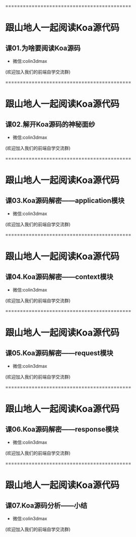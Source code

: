 ===========================================

# 跟山地人一起阅读Koa源代码

## 课01.为啥要阅读Koa源码

* 微信:colin3dmax

(欢迎加入我们的前端自学交流群)

===========================================

# 跟山地人一起阅读Koa源代码

## 课02.解开Koa源码的神秘面纱

* 微信:colin3dmax

(欢迎加入我们的前端自学交流群)

===========================================

# 跟山地人一起阅读Koa源代码

## 课03.Koa源码解密——application模块

* 微信:colin3dmax

(欢迎加入我们的前端自学交流群)


===========================================

# 跟山地人一起阅读Koa源代码

## 课04.Koa源码解密——context模块

* 微信:colin3dmax

(欢迎加入我们的前端自学交流群)


===========================================

# 跟山地人一起阅读Koa源代码

## 课05.Koa源码解密——request模块

* 微信:colin3dmax

(欢迎加入我们的前端自学交流群)


===========================================

# 跟山地人一起阅读Koa源代码

## 课06.Koa源码解密——response模块

* 微信:colin3dmax

(欢迎加入我们的前端自学交流群)


===========================================

# 跟山地人一起阅读Koa源代码

## 课07.Koa源码分析——小结

* 微信:colin3dmax

(欢迎加入我们的前端自学交流群)




